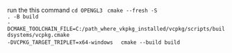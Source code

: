 run the this command 
<code>cd OPENGL3</code>
<code> cmake --fresh -S . -B build  -DCMAKE_TOOLCHAIN_FILE=C:/path_where_vkpkg_installed/vcpkg/scripts/buildsystems/vcpkg.cmake   -DVCPKG_TARGET_TRIPLET=x64-windows </code>
<code> cmake --build build </code>
